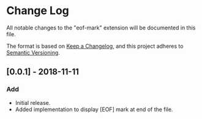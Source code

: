 # Change Log

All notable changes to the "eof-mark" extension will be documented in this file.

The format is based on [Keep a Changelog](https://keepachangelog.com/en/1.0.0/),
and this project adheres to [Semantic Versioning](https://semver.org/spec/v2.0.0.html).

## [0.0.1] - 2018-11-11

### Add

- Initial release.
- Added implementation to display [EOF] mark at end of the file.
